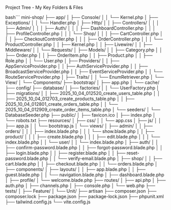 
Project Tree - My Key Folders & Files

bash```
mini-shop/
├── app/
│ ├── Console/
│ │ └── Kernel.php
│ ├── Exceptions/
│ │ └── Handler.php
│ ├── Http/
│ │ ├── Controllers/
│ │ │ ├── Admin/
│ │ │ ├── Auth/
│ │ │ ├── DashboardController.php
│ │ │ ├── ProfileController.php
│ │ │ └── Shop/
│ │ │ ├── CartController.php
│ │ │ ├── CheckoutController.php
│ │ │ ├── OrderController.php
│ │ │ └── ProductController.php
│ │ ├── Kernel.php
│ │ ├── Livewire/
│ │ ├── Middleware/
│ │ └── Requests/
│ ├── Models/
│ │ ├── Category.php
│ │ ├── Order.php
│ │ ├── OrderItem.php
│ │ ├── Product.php
│ │ ├── Role.php
│ │ └── User.php
│ ├── Providers/
│ │ ├── AppServiceProvider.php
│ │ ├── AuthServiceProvider.php
│ │ ├── BroadcastServiceProvider.php
│ │ ├── EventServiceProvider.php
│ │ └── RouteServiceProvider.php
│ ├── Traits/
│ │ └── EnumRetriever.php
│ └── View/
│ └── Components/
├── bootstrap/
│ ├── app.php
│ └── cache/
├── config/
├── database/
│ ├── factories/
│ │ └── UserFactory.php
│ ├── migrations/
│ │ ├── 2025_10_04_012520_create_users_table.php
│ │ ├── 2025_10_04_012703_create_products_table.php
│ │ ├── 2025_10_04_012801_create_orders_table.php
│ │ └── 2025_10_04_012909_create_order_items_table.php
│ └── seeders/
│ └── DatabaseSeeder.php
├── public/
│ ├── favicon.ico
│ ├── index.php
│ └── robots.txt
├── resources/
│ ├── css/
│ │ └── app.css
│ ├── js/
│ │ ├── app.js
│ │ └── bootstrap.js
│ └── views/
│ ├── admin/
│ │ ├── orders/
│ │ │ ├── index.blade.php
│ │ │ └── show.blade.php
│ │ ├── product/
│ │ │ ├── create.blade.php
│ │ │ ├── edit.blade.php
│ │ │ └── index.blade.php
│ │ └── user/
│ │ └── index.blade.php
│ ├── auth/
│ │ ├── confirm-password.blade.php
│ │ ├── forgot-password.blade.php
│ │ ├── login.blade.php
│ │ ├── register.blade.php
│ │ ├── reset-password.blade.php
│ │ └── verify-email.blade.php
│ ├── shop/
│ │ ├── cart.blade.php
│ │ ├── checkout.blade.php
│ │ └── orders.blade.php
│ ├── components/
│ ├── layouts/
│ │ ├── app.blade.php
│ │ ├── guest.blade.php
│ │ └── navigation.blade.php
│ ├── dashboard.blade.php
│ ├── profile/
│ └── welcome.blade.php
├── routes/
│ ├── api.php
│ ├── auth.php
│ ├── channels.php
│ ├── console.php
│ └── web.php
├── tests/
│ ├── Feature/
│ └── Unit/
├── artisan
├── composer.json
├── composer.lock
├── package.json
├── package-lock.json
├── phpunit.xml
├── tailwind.config.js
└── vite.config.js
```